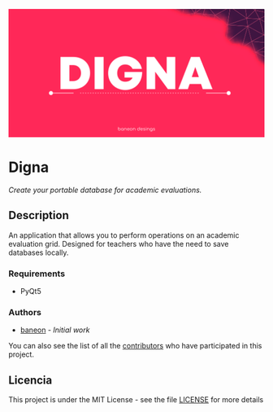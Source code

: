 <span style="display:block;text-align:center">![Digna Logo](https://raw.githubusercontent.com/baneonstore/Digna/master/Digna/src/Texture/LogoLarge.png)</span>

# Digna
_Create your portable database for academic evaluations._

## Description
An application that allows you to perform operations on an academic evaluation grid. Designed for teachers who have the need to save databases locally.

### Requirements
* PyQt5

### Authors
* [baneon](https://github.com/baneonstore) - *Initial work*

You can also see the list of all the [contributors](https://github.com/baneonstore/Digna/contributors) who have participated in this project.

## Licencia
This project is under the MIT License - see the file [LICENSE](LICENSE) for more details
